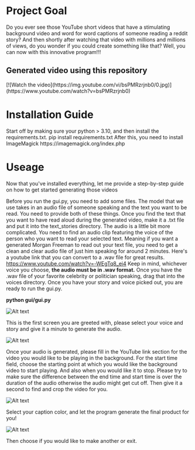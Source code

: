 <h1><b>Project Goal</b></h1>
Do you ever see those YouTube short videos that have a stimulating background video and word for word captions of someone reading a reddit story? And then shortly after watching that video with millions and millions of views, do you wonder if you could create something like that? Well, you can now with this innovative program!!! 

<h2><b>Generated video using this repository</b></h2>
[![Watch the video](https://img.youtube.com/vi/bsPMRzrjnb0/0.jpg)](https://www.youtube.com/watch?v=bsPMRzrjnb0)

<h1><b>Installation Guide</b></h1>
Start off by making sure your python > 3.10, and then install the requirements.txt.
pip install requirements.txt
After this, you need to install ImageMagick https://imagemagick.org/index.php


<h1><b>Useage</b></h1>
Now that you've installed everything, let me provide a step-by-step guide on how to get started generating those videos

Before you run the gui.py, you need to add some files. The model that we use takes in an audio file of someone speaking and the text you want to be read. You need to provide both of these things. Once you find the text that you want to have read aloud during the generated video, make it a .txt file and put it into the text_stories directory. The audio is a little bit more complicated. You need to find an audio clip featuring the voice of the person who you want to read your selected text. Meaning if you want a generated Morgan Freeman to read out your text file, you need to get a clean and clear audio file of just him speaking for around 2 minutes. Here's a youtube link that you can convert to a .wav file for great results. https://www.youtube.com/watch?v=-WEgTq8_ei4  Keep in mind, whichever voice you choose, **the audio must be in .wav format.** Once you have the .wav file of your favorite celebrity or politician speaking, drag that into the voices directory. Once you have your story and voice picked out, you are ready to run the gui.py.

**python gui/gui.py**

![Alt text](https://i.imgur.com/0spvV5V.png)

This is the first screen you are greeted with, please select your voice and story and give it a minute to generate the audio.

![Alt text](https://i.imgur.com/srNogcH.png)

Once your audio is generated, please fill in the YouTube link section for the video you would like to be playing in the background. For the start time field, choose the starting point at which you would like the background video to start playing. And also when you would like it to stop. Please try to make sure the difference between the end time and start time is over the duration of the audio otherwise the audio might get cut off. Then give it a second to find and crop the video for you.

![Alt text](https://i.imgur.com/EAiKrPp.png)

Select your caption color, and let the program generate the final product for you!

![Alt text](https://i.imgur.com/lmjY2KY.png)

Then choose if you would like to make another or exit.
